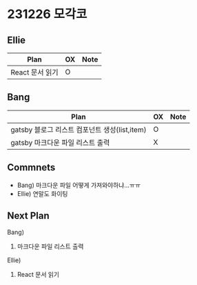 # 231226 모각코

## Ellie

| Plan 	| OX 	| Note 	|
|------	|----	|------	|
| React 문서 읽기 | O |  |


## Bang

| Plan 	| OX 	| Note 	|
|------	|----	|------	|
| gatsby 블로그 리스트 컴포넌트 생성(list,item) | O   |      |
| gatsby 마크다운 파일 리스트 출력 | X   |      |

## Commnets
- Bang) 마크다운 파일 어떻게 가져와야하냐...ㅠㅠ
- Ellie) 연말도 화이팅

 
## Next Plan
  Bang) 
 1. 마크다운 파일 리스트 출력

 
  Ellie)
 1. React 문서 읽기